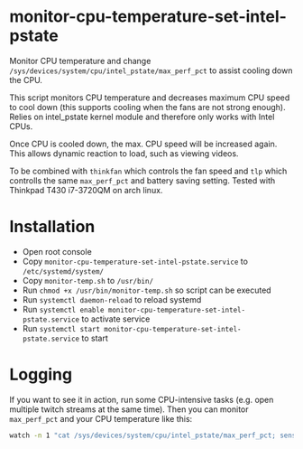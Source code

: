 # monitor-cpu-temperature-set-intel-pstate

Monitor CPU temperature and change `/sys/devices/system/cpu/intel_pstate/max_perf_pct` to assist cooling down the CPU.

This script monitors CPU temperature and decreases maximum CPU speed to cool down (this supports cooling when the fans are not strong enough). Relies on intel_pstate kernel module and therefore only works with Intel CPUs. 

Once CPU is cooled down, the max. CPU speed will be increased again. This allows dynamic reaction to load, such as viewing videos.

To be combined with `thinkfan` which controls the fan speed and `tlp` which controlls the same `max_perf_pct` and battery saving setting. Tested with Thinkpad T430 i7-3720QM on arch linux.

# Installation

- Open root console
- Copy `monitor-cpu-temperature-set-intel-pstate.service` to `/etc/systemd/system/`
- Copy `monitor-temp.sh` to `/usr/bin/`
- Run `chmod +x /usr/bin/monitor-temp.sh` so script can be executed
- Run `systemctl daemon-reload` to reload systemd
- Run `systemctl enable monitor-cpu-temperature-set-intel-pstate.service` to activate service
- Run `systemctl start monitor-cpu-temperature-set-intel-pstate.service` to start

# Logging

If you want to see it in action, run some CPU-intensive tasks (e.g. open multiple twitch streams at the same time).
Then you can monitor `max_perf_pct` and your CPU temperature like this:

```bash
watch -n 1 "cat /sys/devices/system/cpu/intel_pstate/max_perf_pct; sensors"
```